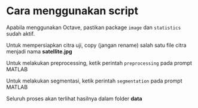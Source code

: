 # Cara menggunakan script

Apabila menggunakan Octave, pastikan package `image` dan `statistics` sudah aktif.

Untuk mempersiapkan citra uji, copy (jangan rename) salah satu file citra menjadi nama **satellite.jpg**

Untuk melakukan preprocessing, ketik perintah `preprocessing` pada prompt MATLAB

Untuk melakukan segmentasi, ketik perintah `segmentation` pada prompt MATLAB

Seluruh proses akan terlihat hasilnya dalam folder **data**
